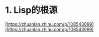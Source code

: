 # 1. Lisp的根源






[https://zhuanlan.zhihu.com/p/108543099](https://zhuanlan.zhihu.com/p/108543099)
















